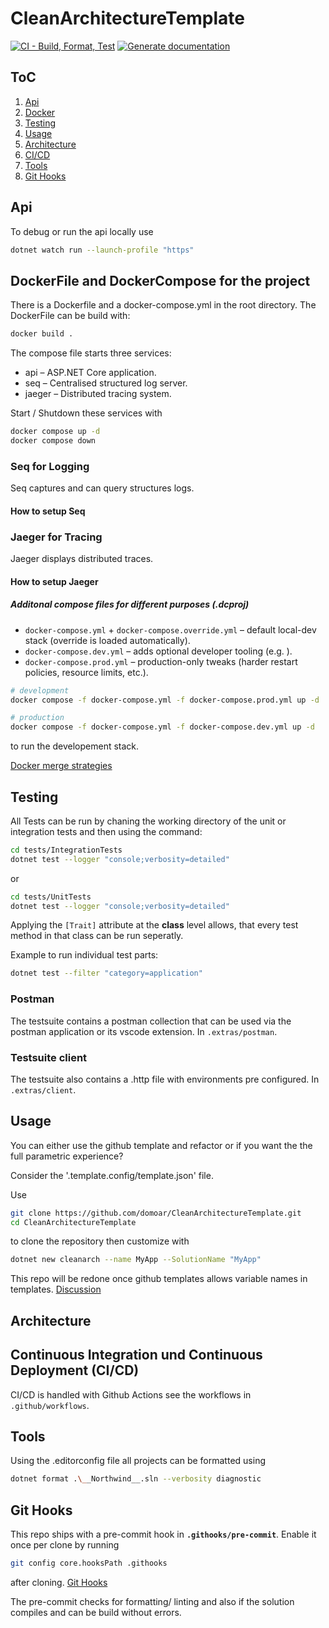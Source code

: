 # CleanArchitectureTemplate

[![CI - Build, Format, Test](https://github.com/domoar/CleanArchitectureTemplate/actions/workflows/build.yml/badge.svg)](https://github.com/domoar/CleanArchitectureTemplate/actions/workflows/build.yml) [![Generate documentation](https://github.com/domoar/CleanArchitectureTemplate/actions/workflows/documentation.yml/badge.svg)](https://github.com/domoar/CleanArchitectureTemplate/actions/workflows/documentation.yml)

## ToC

 1. [Api](#api)
 2. [Docker](#dockerfile-and-dockercompose-for-the-project)
 3. [Testing](#testing)
 4. [Usage](#usage)
 5. [Architecture](#architecture)
 6. [CI/CD](#continuous-integration-und-continuous-deployment-cicd)
 7. [Tools](#tools)
 8. [Git Hooks](#git-hooks)

## Api

To debug or run the api locally use

```bash
dotnet watch run --launch-profile "https"
```

## DockerFile and DockerCompose for the project

There is a Dockerfile and a docker-compose.yml in the root directory. The DockerFile can be build with:

```bash
docker build .
```

The compose file starts three services:

- api – ASP.NET Core application.
- seq – Centralised structured log server.
- jaeger – Distributed tracing system.

Start / Shutdown these services with

```bash
docker compose up -d 
docker compose down
```

### Seq for Logging

Seq captures and can query structures logs.

#### How to setup Seq

### Jaeger for Tracing

Jaeger displays distributed traces.

#### How to setup Jaeger

##### Additonal compose files for different purposes (.dcproj)

- `docker-compose.yml` + `docker-compose.override.yml` – default local-dev stack (override is loaded automatically).
- `docker-compose.dev.yml` – adds optional developer tooling (e.g. ).
- `docker-compose.prod.yml` – production-only tweaks (harder restart policies, resource limits, etc.).

```bash
# development 
docker compose -f docker-compose.yml -f docker-compose.prod.yml up -d

# production
docker compose -f docker-compose.yml -f docker-compose.dev.yml up -d
```

to run the developement stack.

[Docker merge strategies](https://docs.docker.com/compose/how-tos/multiple-compose-files/merge/)

## Testing

All Tests can be run by chaning the working directory of the unit or integration tests and then using the command:

```bash
cd tests/IntegrationTests
dotnet test --logger "console;verbosity=detailed"
```

or

```bash
cd tests/UnitTests
dotnet test --logger "console;verbosity=detailed"
```

Applying the `[Trait]` attribute at the **class** level allows, that every test method in that class can be run seperatly.

Example to run individual test parts:

```bash
dotnet test --filter "category=application"
```

### Postman

The testsuite contains a postman collection that can be used via the postman application or its vscode extension. In `.extras/postman`.

### Testsuite client

The testsuite also contains a .http file with environments pre configured. In `.extras/client`.

## Usage

You can either use the github template and refactor or if you want the the full parametric experience?

Consider the '.template.config/template.json' file.

Use

```bash
git clone https://github.com/domoar/CleanArchitectureTemplate.git
cd CleanArchitectureTemplate
```

to clone the repository then customize with

```bash
dotnet new cleanarch --name MyApp --SolutionName "MyApp"
```

This repo will be redone once github templates allows variable names in templates. [Discussion](https://github.com/orgs/community/discussions/5336)

## Architecture

## Continuous Integration und Continuous Deployment (CI/CD)

CI/CD is handled with Github Actions see the workflows in `.github/workflows`.

## Tools

Using the .editorconfig file all projects can be formatted using

```bash
dotnet format .\__Northwind__.sln --verbosity diagnostic
```

## Git Hooks

This repo ships with a pre-commit hook in **`.githooks/pre-commit`**. Enable it once per clone by running

```bash
git config core.hooksPath .githooks
```

after cloning.
[Git Hooks](https://git-scm.com/book/en/v2/Customizing-Git-Git-Hooks)

The pre-commit checks for formatting/ linting and also if the solution compiles and can be build without errors.

